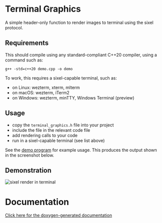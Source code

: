 # Terminal Graphics

A simple header-only function to render images to terminal using the sixel
protocol.

## Requirements

This should compile using any standard-compliant C++20 compiler, using a
command such as:

```
g++ -std=c++20 demo.cpp -o demo
```

To work, this requires a sixel-capable terminal, such as:
- on Linux: wezterm, xterm, mlterm
- on macOS: wezterm, iTerm2
- on Windows: wezterm, minTTY, Windows Terminal (preview)


## Usage

- copy the `terminal_graphics.h` file into your project
- include the file in the relevant code file
- add rendering calls to your code
- run in a sixel-capable terminal (see list above)

See the [demo program](demo.cpp) for example usage. This produces the output
shown in the screenshot below.


## Demonstration

![sixel render in terminal](screenshot.png)


# Documentation

[Click here for the doxygen-generated
documentation](https://jdtournier.github.io/terminal_graphics/)
